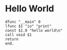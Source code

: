 

# Hello World

```
dfunc "__main" 0
lfunc $1 "io" "print"
const $1.0 "hello world\n"
call void $1
return
end.
```
